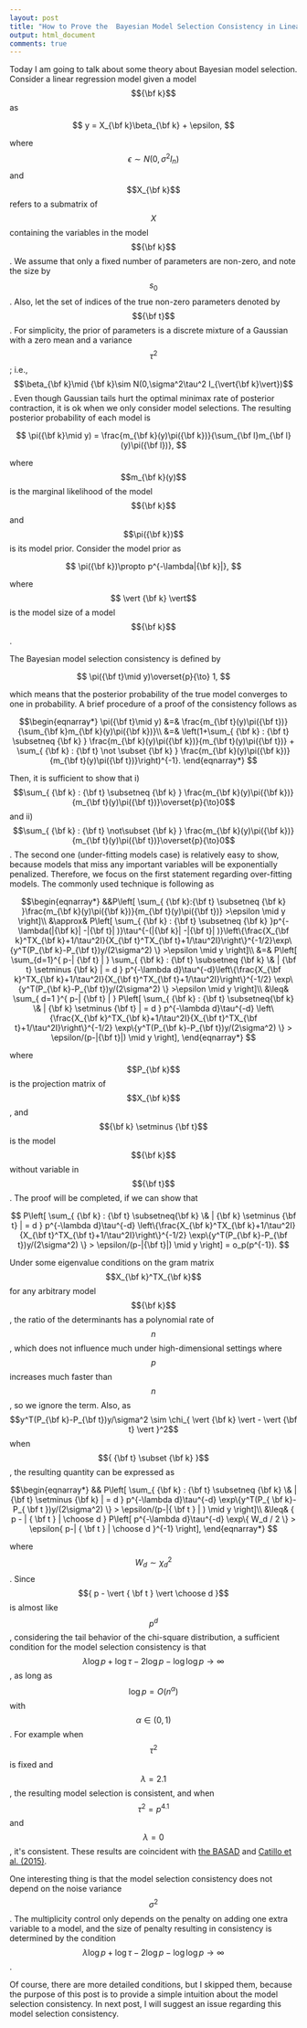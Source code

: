```yaml
---
layout: post
title: "How to Prove the  Bayesian Model Selection Consistency in Linear Models for High-dimensional Settings"
output: html_document
comments: true
---
```


 
 Today I am going to talk about some theory about Bayesian model selection. Consider a linear regression model given a model $${\bf k}$$ as 
 
$$
 y = X_{\bf k}\beta_{\bf k} + \epsilon,
 $$
 
 where $$\epsilon \sim N(0,\sigma^2I_n)$$ and $$X_{\bf k}$$ refers to a submatrix of $$X$$ containing the variables in the model $${\bf k}$$.  We assume that only a fixed number of parameters  are non-zero, and note the size by $$s_0$$. Also, let the set of indices of the true non-zero parameters denoted by $${\bf  t}$$. For simplicity, the prior of parameters is a discrete mixture of a Gaussian with a zero mean and a variance $$\tau^2$$; i.e., $$\beta_{\bf k}\mid {\bf k}\sim N(0,\sigma^2\tau^2 I_{\vert{\bf k}\vert})$$. Even though Gaussian tails hurt the optimal minimax rate of posterior contraction, it is ok when we only consider model selections. The resulting posterior probability of each model  is 

$$
\pi({\bf k}\mid y) = \frac{m_{\bf k}(y)\pi({\bf k})}{\sum_{\bf l}m_{\bf l}(y)\pi({\bf l})}, 
$$  


 where $$m_{\bf k}(y)$$ is the marginal likelihood of the model $${\bf k}$$ and $$\pi({\bf k})$$ is its model prior. Consider the model prior as
 
$$
\pi({\bf k})\propto p^{-\lambda|{\bf k}|},
$$


 where $$ \vert {\bf k} \vert$$ is the model size of a model $${\bf k}$$.
 
The Bayesian model selection consistency is
  defined by
  
  $$
  \pi({\bf t}\mid y)\overset{p}{\to} 1,
  $$
 
 which means that the posterior probability of the true model converges to one in probability. A brief procedure of  a proof of the consistency follows as 
 
$$\begin{eqnarray*}
\pi({\bf t}\mid y) &=&  \frac{m_{\bf t}(y)\pi({\bf t})}{\sum_{\bf k}m_{\bf k}(y)\pi({\bf k})}\\
 &=& \left(1+\sum_{ {\bf k} : {\bf  t} \subsetneq {\bf k} } \frac{m_{\bf k}(y)\pi({\bf k})}{m_{\bf t}(y)\pi({\bf t})} + \sum_{ {\bf k} : {\bf  t} \not \subset {\bf k} } \frac{m_{\bf k}(y)\pi({\bf k})}{m_{\bf t}(y)\pi({\bf t})}\right)^{-1}. 
  \end{eqnarray*}
$$


Then, it is sufficient to show that i) $$\sum_{ {\bf k} : {\bf  t} \subsetneq {\bf k} } \frac{m_{\bf k}(y)\pi({\bf k})}{m_{\bf t}(y)\pi({\bf t})}\overset{p}{\to}0$$ and ii) $$\sum_{ {\bf k} : {\bf  t} \not\subset {\bf k} } \frac{m_{\bf k}(y)\pi({\bf k})}{m_{\bf t}(y)\pi({\bf t})}\overset{p}{\to}0$$. The second one (under-fitting models case) is relatively easy to show, because models that miss any important variables will be exponentially penalized. Therefore, we focus on the first statement regarding over-fitting models. The commonly used technique is following as 


$$\begin{eqnarray*}
&&P\left[ \sum_{ {\bf k}:{\bf t} \subsetneq {\bf k} }\frac{m_{\bf k}(y)\pi({\bf k})}{m_{\bf t}(y)\pi({\bf t})} >\epsilon \mid y \right]\\
&\approx& P\left[ \sum_{ {\bf k} : {\bf t} \subsetneq {\bf k} }p^{-\lambda(|{\bf k}| -|{\bf t}| )}\tau^{-(|{\bf k}| -|{\bf t}| )}\left\{\frac{X_{\bf k}^TX_{\bf k}+1/\tau^2I}{X_{\bf t}^TX_{\bf t}+1/\tau^2I}\right\}^{-1/2}\exp\{y^T(P_{\bf k}-P_{\bf t})y/(2\sigma^2) \} >\epsilon \mid y \right]\\
&=&  P\left[ \sum_{d=1}^{ p-| {\bf t} | } \sum_{ {\bf k} : {\bf t} \subsetneq {\bf k} \& | {\bf t} \setminus {\bf k} | = d } p^{-\lambda d}\tau^{-d}\left\{\frac{X_{\bf k}^TX_{\bf k}+1/\tau^2I}{X_{\bf t}^TX_{\bf t}+1/\tau^2I}\right\}^{-1/2} \exp\{y^T(P_{\bf k}-P_{\bf t})y/(2\sigma^2) \} >\epsilon \mid y \right]\\
 &\leq& \sum_{ d=1 }^{ p-| {\bf t} | } P\left[  \sum_{ {\bf k} : {\bf t} \subsetneq{\bf k} \& | {\bf k} \setminus {\bf t} | = d } p^{-\lambda d}\tau^{-d} \left\{\frac{X_{\bf k}^TX_{\bf k}+1/\tau^2I}{X_{\bf t}^TX_{\bf t}+1/\tau^2I}\right\}^{-1/2} \exp\{y^T(P_{\bf k}-P_{\bf t})y/(2\sigma^2) \}  > \epsilon/(p-|{\bf t}|) \mid y \right], 
 \end{eqnarray*} 
 $$

where $$P_{\bf k}$$ is the projection matrix of $$X_{\bf k}$$, and $${\bf k} \setminus {\bf t}$$ is the model $${\bf k}$$ without variable in $${\bf t}$$. The proof will be completed, if we can show that 

$$
P\left[  \sum_{ {\bf k} : {\bf t} \subsetneq{\bf k} \& | {\bf k} \setminus {\bf t} | = d } p^{-\lambda d}\tau^{-d} \left\{\frac{X_{\bf k}^TX_{\bf k}+1/\tau^2I}{X_{\bf t}^TX_{\bf t}+1/\tau^2I}\right\}^{-1/2} \exp\{y^T(P_{\bf k}-P_{\bf t})y/(2\sigma^2) \}  > \epsilon/(p-|{\bf t}|) \mid y \right] =  o_p(p^{-1}).
$$

Under some eigenvalue conditions on the gram matrix $$X_{\bf k}^TX_{\bf k}$$ for any arbitrary model $${\bf k}$$, the ratio of the determinants has a polynomial rate of $$n$$, which does not influence much under high-dimensional settings where $$p$$ increases much faster than $$n$$, so we ignore the term. Also, as $$y^T(P_{\bf k}-P_{\bf t})y/\sigma^2 \sim \chi_{ \vert {\bf k} \vert -  \vert {\bf t} \vert }^2$$ when $${ {\bf t} \subset {\bf k} }$$, the resulting quantity can be expressed as
 
 
$$\begin{eqnarray*}
&& P\left[  \sum_{ {\bf k} : {\bf t} \subsetneq {\bf k} \& | {\bf t} \setminus {\bf k} | = d } p^{-\lambda d}\tau^{-d} \exp\{y^T(P_{ \bf k}-P_{ \bf t })y/(2\sigma^2) \}  > \epsilon/(p-|{ \bf t } | ) \mid y \right]\\
  &\leq&  { p - | { \bf t } | \choose d } P\left[ p^{-\lambda d}\tau^{-d} \exp\{ W_d / 2 \}  > \epsilon{ p-| { \bf t } | \choose d }^{-1}  \right],
 \end{eqnarray*}
 $$

 where $$W_d \sim \chi_{d}^2$$. Since $${ p - \vert { \bf t } \vert \choose d }$$ is almost like $$p^{d}$$, considering the tail behavior of the chi-square distribution, a sufficient condition for the model selection consistency is that $$\lambda\log p + \log \tau  - 2\log p - \log\log p \to \infty$$, as long as $$\log p = O(n^ \alpha ) $$ with $$\alpha\in (0,1)$$. For example when $$\tau^2$$ is fixed and $$\lambda=2.1$$, the resulting model selection is consistent, and when $$\tau^2=p^{4.1}$$ and $$\lambda =0$$, it's consistent.  These results are coincident with [the BASAD](https://arxiv.org/pdf/1405.6545.pdf) and [Catillo et al. (2015)](https://arxiv.org/pdf/1403.0735).

One interesting thing is that the model selection consistency does not depend on the noise variance $$\sigma^2$$. The multiplicity control only depends on the penalty on adding one extra variable to a model, and the size of penalty resulting in consistency is determined by the condition $$\lambda\log p + \log \tau  - 2\log p - \log\log p \to \infty$$.

Of course, there are more detailed conditions, but I skipped them, because the purpose of this post is to provide a simple intuition about the model selection consistency. In next post, I will suggest an issue regarding this model selection consistency.
